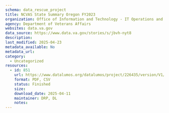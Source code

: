 ```yaml
---
schema: data_rescue_project 
title: NCVAS State Summary Oregon FY2023
organization: Office of Information and Technology - IT Operations and Services (ITOPS)
agency: Department of Veterans Affairs
websites: data.va.gov
data_source: https://www.data.va.gov/stories/s/jbvh-nyt8
description: 
last_modified: 2025-04-23
metadata_available: No
metadata_url: 
category:
  - Uncategorized
resources:
  - id: 851
    url: https://www.datalumos.org/datalumos/project/226435/version/V1/view
    format: PDF, CSV
    status: Finished
    size: 
    download_date: 2025-04-11
    maintainer: DRP, DL
    notes: 
---
```

